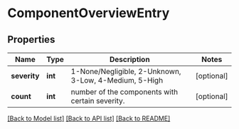 # ComponentOverviewEntry


## Properties
Name | Type | Description | Notes
------------ | ------------- | ------------- | -------------
**severity** | **int** | 1-None/Negligible, 2-Unknown, 3-Low, 4-Medium, 5-High | [optional] 
**count** | **int** | number of the components with certain severity. | [optional] 

[[Back to Model list]](../README.md#documentation-for-models) [[Back to API list]](../README.md#documentation-for-api-endpoints) [[Back to README]](../README.md)


